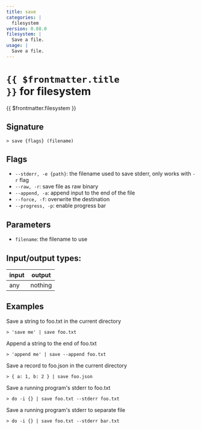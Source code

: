 ```yaml
---
title: save
categories: |
  filesystem
version: 0.88.0
filesystem: |
  Save a file.
usage: |
  Save a file.
---
```

<!-- This file is automatically generated. Please edit the command in https://github.com/nushell/nushell instead. -->

# <code>{{ $frontmatter.title }}</code> for filesystem

<div class='command-title'>{{ $frontmatter.filesystem }}</div>

## Signature

```> save {flags} (filename)```

## Flags

 -  `--stderr, -e {path}`: the filename used to save stderr, only works with `-r` flag
 -  `--raw, -r`: save file as raw binary
 -  `--append, -a`: append input to the end of the file
 -  `--force, -f`: overwrite the destination
 -  `--progress, -p`: enable progress bar

## Parameters

 -  `filename`: the filename to use


## Input/output types:

| input | output  |
| ----- | ------- |
| any   | nothing |

## Examples

Save a string to foo.txt in the current directory
```nu
> 'save me' | save foo.txt

```

Append a string to the end of foo.txt
```nu
> 'append me' | save --append foo.txt

```

Save a record to foo.json in the current directory
```nu
> { a: 1, b: 2 } | save foo.json

```

Save a running program's stderr to foo.txt
```nu
> do -i {} | save foo.txt --stderr foo.txt

```

Save a running program's stderr to separate file
```nu
> do -i {} | save foo.txt --stderr bar.txt

```

